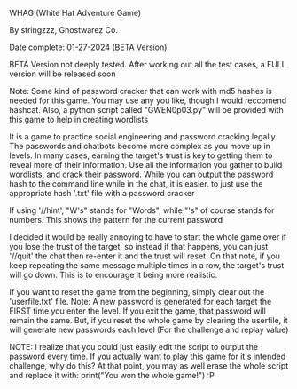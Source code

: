 WHAG (White Hat Adventure Game)

By stringzzz, Ghostwarez Co.

Date complete: 01-27-2024 (BETA Version)

BETA Version not deeply tested. After working out all the test cases, a FULL version will be released soon

Note: Some kind of password cracker that can work with md5 hashes is needed for this game.
 You may use any you like, though I would reccomend hashcat.
 Also, a python script called "GWEN0p03.py" will be provided with this game to help in creating wordlists

It is a game to practice social engineering and password cracking legally.
The passwords and chatbots become more complex as you move up in levels.
In many cases, earning the target's trust is key to getting them to reveal more of their information.
Use all the information you gather to build wordlists, and crack their password.
While you can output the password hash to the command line while in the chat, it is easier.
 to just use the appropriate hash '.txt' file with a password cracker

If using '//hint', "W's" stands for "Words", while "'s" of course stands for numbers.
This shows the pattern for the current password

I decided it would be really annoying to have to start the whole game over if you lose the trust of the
 target, so instead if that happens, you can just '//quit' the chat then re-enter it and the trust
 will reset. On that note, if you keep repeating the same message multiple times in a row, the
 target's trust will go down. This is to encourage it being more realistic.

If you want to reset the game from the beginning, simply clear out the 'userfile.txt' file.
Note: A new password is generated for each target the FIRST time you enter the level.
If you exit the game, that password will remain the same. But, if you reset the whole game by 
 clearing the userfile, it will generate new passwords each level (For the challenge and replay value)

NOTE: I realize that you could just easily edit the script to output the password every time.
 If you actually want to play this game for it's intended challenge, why do this?
 At that point, you may as well erase the whole script and replace it with:
 print("You won the whole game!") :P 
